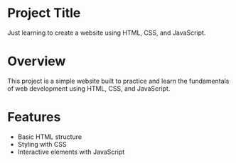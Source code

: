 # Project Title
Just learning to create a website using HTML, CSS, and JavaScript.

# Overview
This project is a simple website built to practice and learn the fundamentals of web development using HTML, CSS, and JavaScript.

# Features
* Basic HTML structure
* Styling with CSS
* Interactive elements with JavaScript
